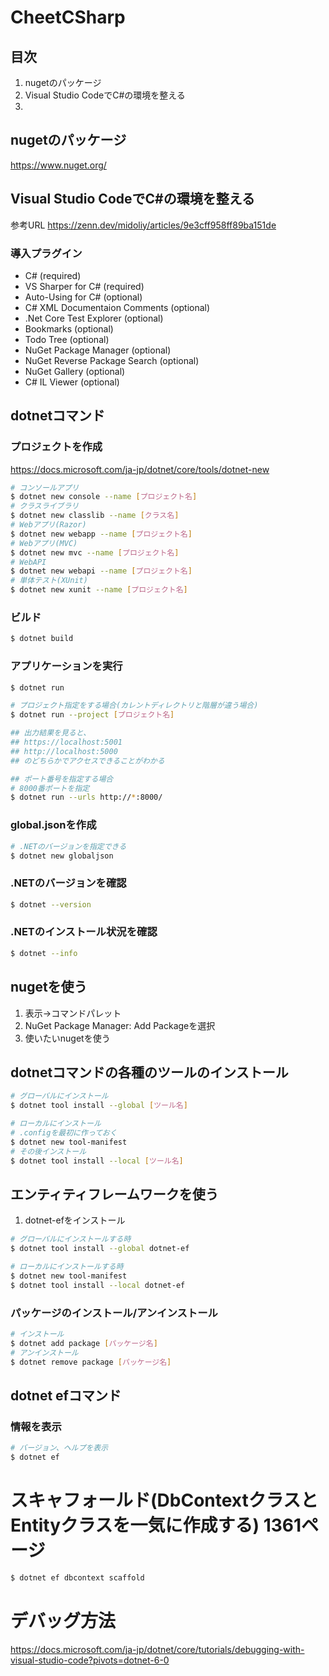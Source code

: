 # CheetCSharp

## 目次
1. nugetのパッケージ
2. Visual Studio CodeでC#の環境を整える
3. 


## nugetのパッケージ
https://www.nuget.org/

## Visual Studio CodeでC#の環境を整える

参考URL
https://zenn.dev/midoliy/articles/9e3cff958ff89ba151de

### 導入プラグイン
* C# (required)
* VS Sharper for C# (required)
* Auto-Using for C# (optional)
* C# XML Documentaion Comments (optional)
* .Net Core Test Explorer (optional)
* Bookmarks (optional)
* Todo Tree (optional)
* NuGet Package Manager (optional)
* NuGet Reverse Package Search (optional)
* NuGet Gallery (optional)
* C# IL Viewer (optional)

## dotnetコマンド

### プロジェクトを作成
https://docs.microsoft.com/ja-jp/dotnet/core/tools/dotnet-new

```bash
# コンソールアプリ
$ dotnet new console --name [プロジェクト名]
# クラスライブラリ
$ dotnet new classlib --name [クラス名]
# Webアプリ(Razor)
$ dotnet new webapp --name [プロジェクト名]
# Webアプリ(MVC)
$ dotnet new mvc --name [プロジェクト名]
# WebAPI
$ dotnet new webapi --name [プロジェクト名]
# 単体テスト(XUnit)
$ dotnet new xunit --name [プロジェクト名]
```

### ビルド

```bash
$ dotnet build
```

### アプリケーションを実行

```bash
$ dotnet run 

# プロジェクト指定をする場合(カレントディレクトリと階層が違う場合)
$ dotnet run --project [プロジェクト名]

## 出力結果を見ると、
## https://localhost:5001
## http://localhost:5000
## のどちらかでアクセスできることがわかる

## ポート番号を指定する場合
# 8000番ポートを指定
$ dotnet run --urls http://*:8000/
```

### global.jsonを作成

```bash
# .NETのバージョンを指定できる
$ dotnet new globaljson
```

### .NETのバージョンを確認

```bash
$ dotnet --version
```

### .NETのインストール状況を確認

```bash
$ dotnet --info
```

## nugetを使う
1. 表示→コマンドパレット
2. NuGet Package Manager: Add Packageを選択
3. 使いたいnugetを使う

## dotnetコマンドの各種のツールのインストール

```bash
# グローバルにインストール
$ dotnet tool install --global [ツール名]

# ローカルにインストール
# .configを最初に作っておく
$ dotnet new tool-manifest
# その後インストール
$ dotnet tool install --local [ツール名]
```

## エンティティフレームワークを使う
1. dotnet-efをインストール

```bash
# グローバルにインストールする時
$ dotnet tool install --global dotnet-ef

# ローカルにインストールする時
$ dotnet new tool-manifest
$ dotnet tool install --local dotnet-ef
```

### パッケージのインストール/アンインストール

```bash
# インストール
$ dotnet add package [パッケージ名]
# アンインストール
$ dotnet remove package [パッケージ名]
```

## dotnet efコマンド

### 情報を表示

```bash
# バージョン、ヘルプを表示
$ dotnet ef
```

# スキャフォールド(DbContextクラスとEntityクラスを一気に作成する) 1361ページ

```bash
$ dotnet ef dbcontext scaffold
```



# デバッグ方法
https://docs.microsoft.com/ja-jp/dotnet/core/tutorials/debugging-with-visual-studio-code?pivots=dotnet-6-0
